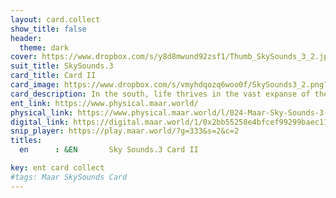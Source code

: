 ```yaml
---
layout: card.collect
show_title: false
header:
  theme: dark
cover: https://www.dropbox.com/s/y8d8mwund92zsf1/Thumb_SkySounds_3_2.jpg?raw=1
suit_title: SkySounds.3
card_title: Card II
card_image: https://www.dropbox.com/s/vmyhdqozq6woo0f/SkySounds3_2.png?raw=1
card_description: In the south, life thrives in the vast expanse of the sky and the depths of the sea. The warm winds and endless horizon of the southern skies are home to a diversity of winged creatures, from the tiniest kind of hummingbirds to the majestic kind of condors. Similarly, the warm waters of the southern seas are teeming with an abundance of life, from the tiniest plankton to the largest sort of whales. Both the air and the water are essential for the survival of these creatures and the balance of life on this planet. The southern skies and seas are not only a source of life, but also a source of inspiration, from the traditional indigenous songs and dances that celebrate the winged creatures of the sky to the jazzy rhythms that pay homage to the ocean's inhabitants. They remind us of the importance of preserving these ecosystems for future generations and the interconnectedness of all living things.
ent_link: https://www.physical.maar.world/
physical_link: https://www.physical.maar.world/l/024-Maar-Sky-Sounds-3-Card-II
digital_link: https://digital.maar.world/1/0x2bb55258e4bfcef99299baec1188b80a75fa2d48/24
snip_player: https://play.maar.world/?g=333&s=2&c=2
titles:
  en      : &EN       Sky Sounds.3 Card II

key: ent card collect
#tags: Maar SkySounds Card
---
```

